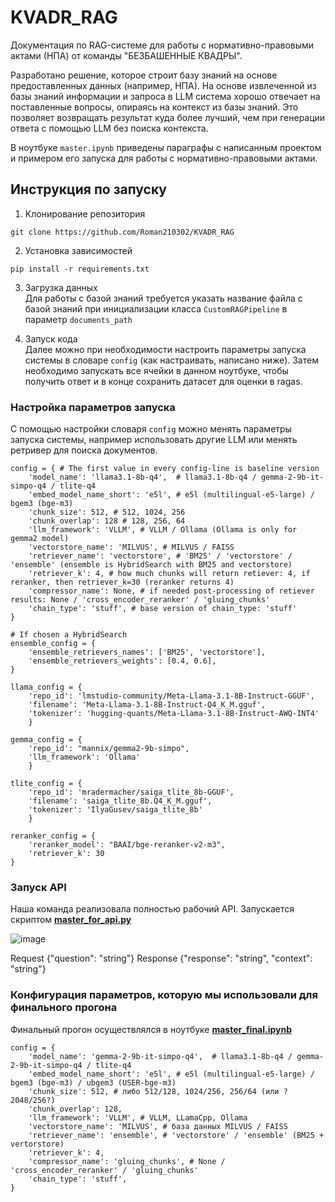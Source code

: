 # KVADR_RAG
Документация по RAG-системе для работы с нормативно-правовыми актами (НПА) от команды "БЕЗБАШЕННЫЕ КВАДРЫ".

Разработано решение, которое строит базу знаний на основе предоставленных данных (например, НПА). На основе извлеченной из базы знаний информации и запроса в LLM система хорошо отвечает на поставленные вопросы, опираясь на контекст из базы знаний. Это позволяет возвращать результат куда более лучший, чем при генерации ответа с помощью LLM без поиска контекста.

В ноутбуке `master.ipynb` приведены параграфы с написанным проектом и примером его запуска для работы с нормативно-правовыми актами. 

## Инструкция по запуску
1. Клонирование репозитория
```
git clone https://github.com/Roman210302/KVADR_RAG
```
2. Установка зависимостей
```
pip install -r requirements.txt
```
3. Загрузка данных\
Для работы с базой знаний требуется указать название файла с базой знаний при инициализации класса `CustomRAGPipeline` в параметр `documents_path`

5. Запуск кода\
Далее можно при необходимости настроить параметры запуска системы в словаре `config` (как настраивать, написано ниже).
Затем необходимо запускать все ячейки в данном ноутбуке, чтобы получить ответ и в конце сохранить датасет для оценки в ragas.

### Настройка параметров запуска
С помощью настройки словаря `config` можно менять параметры запуска системы, например использовать другие LLM или менять ретривер для поиска документов.
```
config = { # The first value in every config-line is baseline version
    'model_name': 'llama3.1-8b-q4',  # llama3.1-8b-q4 / gemma-2-9b-it-simpo-q4 / tlite-q4
    'embed_model_name_short': 'e5l', # e5l (multilingual-e5-large) / bgem3 (bge-m3)
    'chunk_size': 512, # 512, 1024, 256
    'chunk_overlap': 128 # 128, 256, 64
    'llm_framework': 'VLLM', # VLLM / Ollama (Ollama is only for gemma2 model)
    'vectorstore_name': 'MILVUS', # MILVUS / FAISS
    'retriever_name': 'vectorstore', # 'BM25' / 'vectorstore' / 'ensemble' (ensemble is HybridSearch with BM25 and vectorstore)
    'retriever_k': 4, # how much chunks will return retiever: 4, if reranker, then retriever_k=30 (reranker returns 4)
    'compressor_name': None, # if needed post-processing of retiever results: None / 'cross_encoder_reranker' / 'gluing_chunks' 
    'chain_type': 'stuff', # base version of chain_type: 'stuff'
}

# If chosen a HybridSearch
ensemble_config = {
    'ensemble_retrievers_names': ['BM25', 'vectorstore'],
    'ensemble_retrievers_weights': [0.4, 0.6], 
}

llama_config = {
    'repo_id': 'lmstudio-community/Meta-Llama-3.1-8B-Instruct-GGUF',
    'filename': 'Meta-Llama-3.1-8B-Instruct-Q4_K_M.gguf',
    'tokenizer': 'hugging-quants/Meta-Llama-3.1-8B-Instruct-AWQ-INT4'
    }

gemma_config = {
    'repo_id': "mannix/gemma2-9b-simpo",
    'llm_framework': 'Ollama'
    }

tlite_config = {
    'repo_id': 'mradermacher/saiga_tlite_8b-GGUF',
    'filename': 'saiga_tlite_8b.Q4_K_M.gguf',
    'tokenizer': 'IlyaGusev/saiga_tlite_8b'
    }

reranker_config = {
    'reranker_model': "BAAI/bge-reranker-v2-m3",
    'retriever_k': 30
}

```
### Запуск API
Наша команда реализовала полностью рабочий API. Запускается скриптом [**master_for_api.py**](master_for_api.py)

![image](https://github.com/user-attachments/assets/bb981fd1-836a-44aa-ba47-7857f7f4c03b)

Request {"question":  "string"}
Response {"response": "string", "context": "string"}

### Конфигурация параметров, которую мы использовали для финального прогона
Финальный прогон осуществлялся в ноутбуке [**master_final.ipynb**](master_final.ipynb)
```
config = {
    'model_name': 'gemma-2-9b-it-simpo-q4',  # llama3.1-8b-q4 / gemma-2-9b-it-simpo-q4 / tlite-q4
    'embed_model_name_short': 'e5l', # e5l (multilingual-e5-large) / bgem3 (bge-m3) / ubgem3 (USER-bge-m3)
    'chunk_size': 512, # либо 512/128, 1024/256, 256/64 (или ?2048/256?)
    'chunk_overlap': 128,
    'llm_framework': 'VLLM', # VLLM, LLamaCpp, Ollama
    'vectorstore_name': 'MILVUS', # база данных MILVUS / FAISS
    'retriever_name': 'ensemble', # 'vectorstore' / 'ensemble' (BM25 + vertorstore)
    'retriever_k': 4,
    'compressor_name': 'gluing_chunks', # None / 'cross_encoder_reranker' / 'gluing_chunks' 
    'chain_type': 'stuff',
}
```
